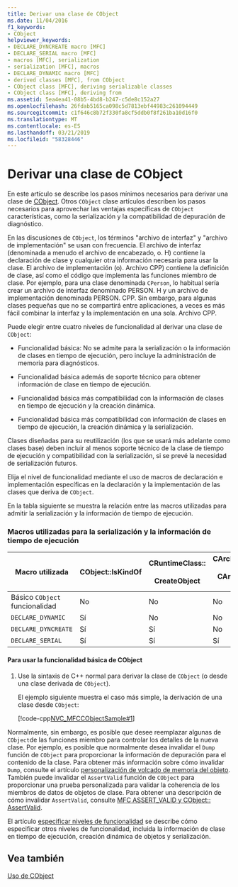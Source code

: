 ```yaml
---
title: Derivar una clase de CObject
ms.date: 11/04/2016
f1_keywords:
- CObject
helpviewer_keywords:
- DECLARE_DYNCREATE macro [MFC]
- DECLARE_SERIAL macro [MFC]
- macros [MFC], serialization
- serialization [MFC], macros
- DECLARE_DYNAMIC macro [MFC]
- derived classes [MFC], from CObject
- CObject class [MFC], deriving serializable classes
- CObject class [MFC], deriving from
ms.assetid: 5ea4ea41-08b5-4bd8-b247-c5de8c152a27
ms.openlocfilehash: 26fdab5165ca098c5d7813ebf44983c261094449
ms.sourcegitcommit: c1f646c8b72f330fa8cf5ddb0f8f261ba10d16f0
ms.translationtype: MT
ms.contentlocale: es-ES
ms.lasthandoff: 03/21/2019
ms.locfileid: "58328446"
---
```

# <a name="deriving-a-class-from-cobject"></a>Derivar una clase de CObject

En este artículo se describe los pasos mínimos necesarios para derivar una clase de [CObject](../mfc/reference/cobject-class.md). Otros `CObject` clase artículos describen los pasos necesarios para aprovechar las ventajas específicas de `CObject` características, como la serialización y la compatibilidad de depuración de diagnóstico.

En las discusiones de `CObject`, los términos "archivo de interfaz" y "archivo de implementación" se usan con frecuencia. El archivo de interfaz (denominada a menudo el archivo de encabezado, o. H) contiene la declaración de clase y cualquier otra información necesaria para usar la clase. El archivo de implementación (o). Archivo CPP) contiene la definición de clase, así como el código que implementa las funciones miembro de clase. Por ejemplo, para una clase denominada `CPerson`, lo habitual sería crear un archivo de interfaz denominado PERSON. H y un archivo de implementación denominada PERSON. CPP. Sin embargo, para algunas clases pequeñas que no se compartirá entre aplicaciones, a veces es más fácil combinar la interfaz y la implementación en una sola. Archivo CPP.

Puede elegir entre cuatro niveles de funcionalidad al derivar una clase de `CObject`:

- Funcionalidad básica: No se admite para la serialización o la información de clases en tiempo de ejecución, pero incluye la administración de memoria para diagnósticos.

- Funcionalidad básica además de soporte técnico para obtener información de clase en tiempo de ejecución.

- Funcionalidad básica más compatibilidad con la información de clases en tiempo de ejecución y la creación dinámica.

- Funcionalidad básica más compatibilidad con información de clases en tiempo de ejecución, la creación dinámica y la serialización.

Clases diseñadas para su reutilización (los que se usará más adelante como clases base) deben incluir al menos soporte técnico de la clase de tiempo de ejecución y compatibilidad con la serialización, si se prevé la necesidad de serialización futuros.

Elija el nivel de funcionalidad mediante el uso de macros de declaración e implementación específicas en la declaración y la implementación de las clases que deriva de `CObject`.

En la tabla siguiente se muestra la relación entre las macros utilizadas para admitir la serialización y la información de tiempo de ejecución.

### <a name="macros-used-for-serialization-and-run-time-information"></a>Macros utilizadas para la serialización y la información de tiempo de ejecución

|Macro utilizada|CObject::IsKindOf|CRuntimeClass::<br /><br /> CreateObject|CArchive::operator>><br /><br /> CArchive::operator <<|
|----------------|-----------------------|--------------------------------------|-------------------------------------------------------|
|Básico `CObject` funcionalidad|No|No|No|
|`DECLARE_DYNAMIC`|Sí|No|No|
|`DECLARE_DYNCREATE`|Sí|Sí|No|
|`DECLARE_SERIAL`|Sí|Sí|Sí|

#### <a name="to-use-basic-cobject-functionality"></a>Para usar la funcionalidad básica de CObject

1. Use la sintaxis de C++ normal para derivar la clase de `CObject` (o desde una clase derivada de `CObject`).

   El ejemplo siguiente muestra el caso más simple, la derivación de una clase desde `CObject`:

   [!code-cpp[NVC_MFCCObjectSample#1](../mfc/codesnippet/cpp/deriving-a-class-from-cobject_1.h)]

Normalmente, sin embargo, es posible que desee reemplazar algunas de `CObject`de las funciones miembro para controlar los detalles de la nueva clase. Por ejemplo, es posible que normalmente desea invalidar el `Dump` función de `CObject` para proporcionar la información de depuración para el contenido de la clase. Para obtener más información sobre cómo invalidar `Dump`, consulte el artículo [personalización de volcado de memoria del objeto](/previous-versions/visualstudio/visual-studio-2010/sc15kz85(v=vs.100)). También puede invalidar el `AssertValid` función de `CObject` para proporcionar una prueba personalizada para validar la coherencia de los miembros de datos de objetos de clase. Para obtener una descripción de cómo invalidar `AssertValid`, consulte [MFC ASSERT_VALID y CObject:: AssertValid](reference/diagnostic-services.md#assert_valid).

El artículo [especificar niveles de funcionalidad](../mfc/specifying-levels-of-functionality.md) se describe cómo especificar otros niveles de funcionalidad, incluida la información de clase en tiempo de ejecución, creación dinámica de objetos y serialización.

## <a name="see-also"></a>Vea también

[Uso de CObject](../mfc/using-cobject.md)
